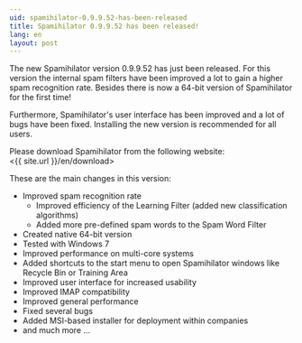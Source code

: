 ```yaml
---
uid: spamihilator-0.9.9.52-has-been-released
title: Spamihilator 0.9.9.52 has been released!
lang: en
layout: post
---
```


The new Spamihilator version 0.9.9.52 has just been released. For this
version the internal spam filters have been improved a lot to gain a
higher spam recognition rate. Besides there is now a 64-bit version of
Spamihilator for the first time!

Furthermore, Spamihilator's user interface has been improved and a lot
of bugs have been fixed. Installing the new version is recommended for all users.

Please download Spamihilator from the following website:  
<{{ site.url }}/en/download>

These are the main changes in this version:

* Improved spam recognition rate
  * Improved efficiency of the Learning Filter (added new classification algorithms)
  * Added more pre-defined spam words to the Spam Word Filter
* Created native 64-bit version
* Tested with Windows 7
* Improved performance on multi-core systems
* Added shortcuts to the start menu to open Spamihilator windows like Recycle Bin or Training Area
* Improved user interface for increased usability
* Improved IMAP compatibility
* Improved general performance
* Fixed several bugs
* Added MSI-based installer for deployment within companies
* and much more ...
